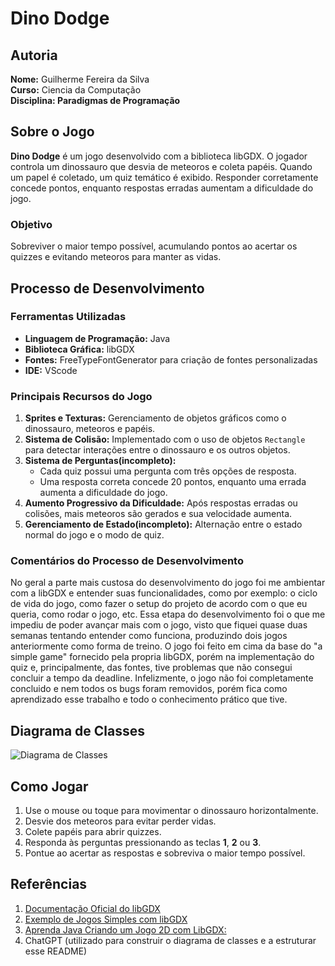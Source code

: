 # Dino Dodge

## Autoria

**Nome:** Guilherme Fereira da Silva\
**Curso:** Ciencia da Computação\
**Disciplina: Paradigmas de Programação**

## Sobre o Jogo

**Dino Dodge** é um jogo desenvolvido com a biblioteca libGDX. O jogador controla um dinossauro que desvia de meteoros e coleta papéis. Quando um papel é coletado, um quiz temático é exibido. Responder corretamente concede pontos, enquanto respostas erradas aumentam a dificuldade do jogo.

### Objetivo

Sobreviver o maior tempo possível, acumulando pontos ao acertar os quizzes e evitando meteoros para manter as vidas.

## Processo de Desenvolvimento

### Ferramentas Utilizadas

- **Linguagem de Programação:** Java
- **Biblioteca Gráfica:** libGDX
- **Fontes:** FreeTypeFontGenerator para criação de fontes personalizadas
- **IDE:** VScode

### Principais Recursos do Jogo

1. **Sprites e Texturas:** Gerenciamento de objetos gráficos como o dinossauro, meteoros e papéis.
2. **Sistema de Colisão:** Implementado com o uso de objetos `Rectangle` para detectar interações entre o dinossauro e os outros objetos.
3. **Sistema de Perguntas(incompleto):**
   - Cada quiz possui uma pergunta com três opções de resposta.
   - Uma resposta correta concede 20 pontos, enquanto uma errada aumenta a dificuldade do jogo.
4. **Aumento Progressivo da Dificuldade:** Após respostas erradas ou colisões, mais meteoros são gerados e sua velocidade aumenta.
5. **Gerenciamento de Estado(incompleto):** Alternação entre o estado normal do jogo e o modo de quiz.

### Comentários do Processo de Desenvolvimento

No geral a parte mais custosa do desenvolvimento do jogo foi me ambientar com a libGDX e entender suas funcionalidades, como por exemplo: o ciclo de vida do jogo, como fazer o setup do projeto de acordo com o que eu queria, como rodar o jogo, etc. Essa etapa do desenvolvimento foi o que me impediu de poder avançar mais com o jogo, visto que fiquei quase duas semanas tentando entender como funciona, produzindo dois jogos anteriormente como forma de treino. O jogo foi feito em cima da base do "a simple game" fornecido pela propria libGDX, porém na implementação do quiz e, principalmente, das fontes, tive problemas que não consegui concluir a tempo da deadline. Infelizmente, o jogo não foi completamente concluido e nem todos os bugs foram removidos, porém fica como aprendizado esse trabalho e todo o conhecimento prático que tive.

## Diagrama de Classes

![Diagrama de Classes](URL_da_Imagem)

## Como Jogar

1. Use o mouse ou toque para movimentar o dinossauro horizontalmente.
2. Desvie dos meteoros para evitar perder vidas.
3. Colete papéis para abrir quizzes.
4. Responda às perguntas pressionando as teclas **1**, **2** ou **3**.
5. Pontue ao acertar as respostas e sobreviva o maior tempo possível.

## Referências

1. [Documentação Oficial do libGDX](https://libgdx.com/documentation/)
2. [Exemplo de Jogos Simples com libGDX](https://github.com/libgdx/libgdx/wiki/Simple-game-structure)
3. [Aprenda Java Criando um Jogo 2D com LibGDX:](https://www.youtube.com/watch?v=2bmvlwvnirk)
4. ChatGPT (utilizado para construir o diagrama de classes e a estruturar esse README)

